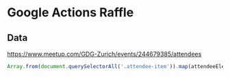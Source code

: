 # Google Actions Raffle

## Data

https://www.meetup.com/GDG-Zurich/events/244679385/attendees

```js
Array.from(document.querySelectorAll('.attendee-item')).map(attendeeElement => attendeeElement.querySelector('h4').innerText)
```
